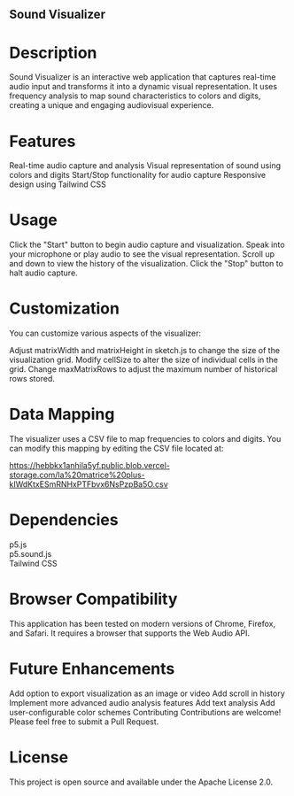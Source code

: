 ## Sound Visualizer
# Description
Sound Visualizer is an interactive web application that captures real-time audio input and transforms it into a dynamic visual representation. It uses frequency analysis to map sound characteristics to colors and digits, creating a unique and engaging audiovisual experience.

# Features
Real-time audio capture and analysis
Visual representation of sound using colors and digits
Start/Stop functionality for audio capture
Responsive design using Tailwind CSS

# Usage
Click the "Start" button to begin audio capture and visualization.
Speak into your microphone or play audio to see the visual representation.
Scroll up and down to view the history of the visualization.
Click the "Stop" button to halt audio capture.

# Customization
You can customize various aspects of the visualizer:

Adjust matrixWidth and matrixHeight in sketch.js to change the size of the visualization grid.
Modify cellSize to alter the size of individual cells in the grid.
Change maxMatrixRows to adjust the maximum number of historical rows stored.
# Data Mapping
The visualizer uses a CSV file to map frequencies to colors and digits. You can modify this mapping by editing the CSV file located at:

https://hebbkx1anhila5yf.public.blob.vercel-storage.com/la%20matrice%20plus-kIWdKtxESmRNHxPTFbvx6NsPzpBa5O.csv

# Dependencies
p5.js<br>
p5.sound.js<br>
Tailwind CSS<br>

# Browser Compatibility
This application has been tested on modern versions of Chrome, Firefox, and Safari. It requires a browser that supports the Web Audio API.

# Future Enhancements
Add option to export visualization as an image or video
Add scroll in history
Implement more advanced audio analysis features
Add text analysis
Add user-configurable color schemes
Contributing
Contributions are welcome! Please feel free to submit a Pull Request.

# License
This project is open source and available under the Apache License 2.0.
